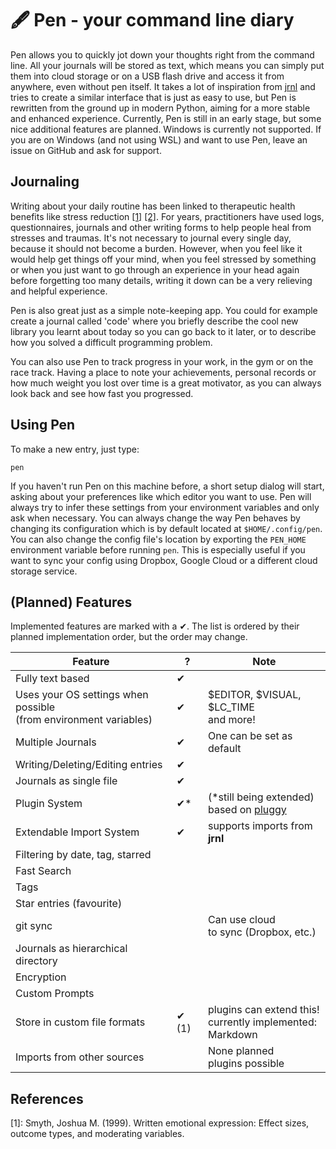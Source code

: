 # 🖋️ Pen - your command line diary

Pen allows you to quickly jot down your thoughts right from the command line. 
All your journals will be stored as text, which means you can simply put them into cloud storage
or on a USB flash drive and access it from anywhere, even without pen itself. 
It takes a lot of inspiration from [jrnl](https://github.com/jrnl-org/jrnl) and
tries to create a similar interface that is just as easy to use, but Pen is 
rewritten from the ground up in modern Python, aiming for a more stable 
and enhanced experience. Currently, Pen is still in an early stage, but some
nice additional features are planned. 
Windows is currently not supported. If you are on Windows (and not using WSL) and want 
to use Pen, leave an issue on GitHub and ask for support. 

## Journaling
Writing about your daily routine has been linked to therapeutic health benefits 
like stress reduction
[[1]](#1) [[2]](https://www.apa.org/monitor/jun02/writing).
For years, practitioners have used logs, questionnaires, journals and other
writing forms to help people heal from stresses and traumas.
It's not necessary to journal every single day, because it should not become a
burden.
However, when you feel like it would help get things off your mind, 
when you feel stressed by something or when you just want to go through an 
experience in your head again before forgetting too many details, writing it
down can be a very relieving and helpful experience.

Pen is also great just as a simple note-keeping app. You could for example 
create a journal called 'code' where you briefly describe the cool new library 
you learnt about today so you can go back to it later, or to describe how you 
solved a difficult programming problem.  

You can also use Pen to track progress in your work, in the gym or 
on the race track. Having a place to note your achievements, personal records 
or how much weight you lost over time is a great motivator, as you can
always look back and see how fast you progressed.


## Using Pen
To make a new entry, just type:
```
pen
```
If you haven't run Pen on this machine before, a short setup dialog will start, 
asking about your preferences like which editor you want to use. Pen will 
always try to infer these settings from your environment variables and only ask
when necessary. You can always change the way Pen behaves by changing its 
configuration which is by default located at `$HOME/.config/pen`. You can also
change the config file's location by exporting the `PEN_HOME` environment
variable before running `pen`. This is especially useful if you want to sync
your config using Dropbox, Google Cloud or a different cloud storage service.


## (Planned) Features

Implemented features are marked with a ✔.
The list is ordered by their planned implementation order, but the order may
change.

| Feature | ? | Note |
|---------|---|------|
| Fully text based | ✔ | |
| Uses your OS settings when possible<br>(from environment variables) | ✔ | $EDITOR, $VISUAL, $LC_TIME<br>and more!|
| Multiple Journals | ✔ | One can be set as default |
| Writing/Deleting/Editing entries | ✔ | |
| Journals as single file | ✔ |  |
| Plugin System | ✔\* | (\*still being extended)<br>based on [pluggy](https://github.com/pytest-dev/pluggy) |
| Extendable Import System | ✔ | supports imports from **jrnl** |
| Filtering by date, tag, starred |  | |
| Fast Search |  | |
| Tags |  | |
| Star entries (favourite) |  | |
| git sync |  | Can use cloud<br>to sync (Dropbox, etc.) |
| Journals as hierarchical directory |  |  |
| Encryption |  | |
| Custom Prompts |  | |
| Store in custom file formats | ✔ (1) | plugins can extend this!<br>currently implemented:<br> Markdown |
| Imports from other sources |  | None planned<br>plugins possible|

## References

[1]: Smyth, Joshua M. (1999). Written emotional expression: Effect sizes, outcome types, and moderating variables.
